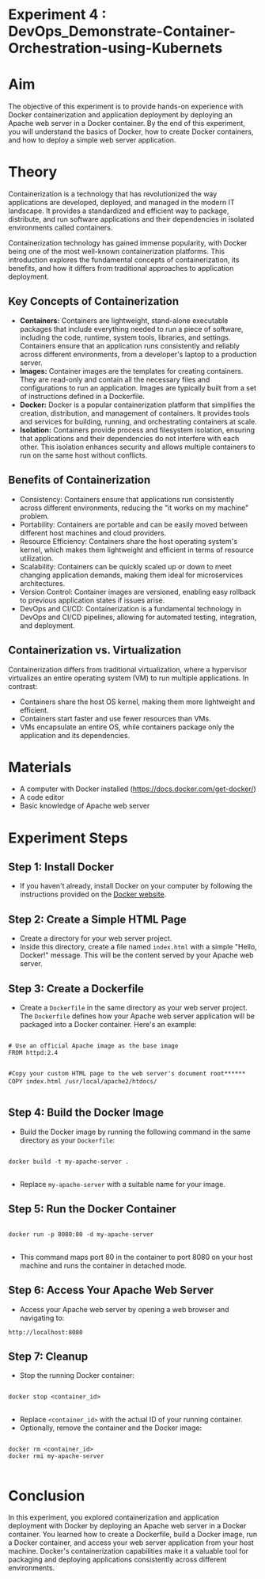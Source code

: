 # Experiment 4 : DevOps_Demonstrate-Container-Orchestration-using-Kubernets


<h1>Aim</h1>
<p>
The objective of this experiment is to provide hands-on experience with Docker containerization 
and application deployment by deploying an Apache web server in a Docker container. 
By the end of this experiment, you will understand the basics of Docker, how to create Docker containers, 
and how to deploy a simple web server application.
</p>

<h1>Theory</h1>
<p>
Containerization is a technology that has revolutionized the way applications are developed, deployed, 
and managed in the modern IT landscape. It provides a standardized and efficient way to package, 
distribute, and run software applications and their dependencies in isolated environments called containers.
</p>
<p>
Containerization technology has gained immense popularity, with Docker being one of the most well-known 
containerization platforms. This introduction explores the fundamental concepts of containerization, 
its benefits, and how it differs from traditional approaches to application deployment.
</p>

<h2>Key Concepts of Containerization</h2>
<ul>
<li>
  <b>Containers:</b> Containers are lightweight, stand-alone executable packages that include everything 
  needed to run a piece of software, including the code, runtime, system tools, libraries, and settings. 
  Containers ensure that an application runs consistently and reliably across different environments, 
  from a developer's laptop to a production server.
</li>
<li>
  <b>Images:</b> Container images are the templates for creating containers. They are read-only and contain 
  all the necessary files and configurations to run an application. Images are typically built from a set 
  of instructions defined in a Dockerfile.
</li>
<li>
  <b>Docker:</b> Docker is a popular containerization platform that simplifies the creation, distribution, 
  and management of containers. It provides tools and services for building, running, and orchestrating 
  containers at scale.
</li>
<li>
  <b>Isolation:</b> Containers provide process and filesystem isolation, ensuring that applications and 
  their dependencies do not interfere with each other. This isolation enhances security and allows 
  multiple containers to run on the same host without conflicts.
</li>
</ul>

<h2>Benefits of Containerization</h2>
<ul>
<li>Consistency: Containers ensure that applications run consistently across different environments, reducing the "it works on my machine" problem.</li>
<li>Portability: Containers are portable and can be easily moved between different host machines and cloud providers.</li>
<li>Resource Efficiency: Containers share the host operating system's kernel, which makes them lightweight and efficient in terms of resource utilization.</li>
<li>Scalability: Containers can be quickly scaled up or down to meet changing application demands, making them ideal for microservices architectures.</li>
<li>Version Control: Container images are versioned, enabling easy rollback to previous application states if issues arise.</li>
<li>DevOps and CI/CD: Containerization is a fundamental technology in DevOps and CI/CD pipelines, allowing for automated testing, integration, and deployment.</li>
</ul>

<h2>Containerization vs. Virtualization</h2>
<p>
Containerization differs from traditional virtualization, where a hypervisor virtualizes an entire operating 
system (VM) to run multiple applications. In contrast:
</p>
<ul>
<li>Containers share the host OS kernel, making them more lightweight and efficient.</li>
<li>Containers start faster and use fewer resources than VMs.</li>
<li>VMs encapsulate an entire OS, while containers package only the application and its dependencies.</li>
</ul>

<h1>Materials</h1>
<ul>
<li>A computer with Docker installed (<a href="https://docs.docker.com/get-docker/">https://docs.docker.com/get-docker/</a>)</li>
<li>A code editor</li>
<li>Basic knowledge of Apache web server</li>
</ul>

<h1>Experiment Steps</h1>
<h2>Step 1: Install Docker</h2>
<ul>
<li>If you haven't already, install Docker on your computer by following the instructions provided on the <a href="https://docs.docker.com/get-docker/">Docker website</a>.</li>
</ul>

<h2>Step 2: Create a Simple HTML Page</h2>
<ul>
<li>Create a directory for your web server project.</li>
<li>Inside this directory, create a file named <code>index.html</code> with a simple "Hello, Docker!" message. This will be the content served by your Apache web server.</li>
</ul>

<h2>Step 3: Create a Dockerfile</h2>
<ul>
<li>Create a <code>Dockerfile</code> in the same directory as your web server project. The <code>Dockerfile</code> defines how your Apache web server application will be packaged into a Docker container. Here's an example:</li>
</ul>
<pre>
<code>
# Use an official Apache image as the base image
FROM httpd:2.4

#Copy your custom HTML page to the web server's document root******
COPY index.html /usr/local/apache2/htdocs/
</code>
</pre>

<h2>Step 4: Build the Docker Image</h2>
<ul>
<li>Build the Docker image by running the following command in the same directory as your <code>Dockerfile</code>:</li>
</ul>
<pre>
<code>
docker build -t my-apache-server .
</code>
</pre>
<ul>
<li>Replace <code>my-apache-server</code> with a suitable name for your image.</li>
</ul>

<h2>Step 5: Run the Docker Container</h2>
<pre>
<code>
docker run -p 8080:80 -d my-apache-server
</code>
</pre>
<ul>
<li>This command maps port 80 in the container to port 8080 on your host machine and runs the container in detached mode.</li>
</ul>

<h2>Step 6: Access Your Apache Web Server</h2>
<ul>
<li>Access your Apache web server by opening a web browser and navigating to:</li>
</ul>
<pre>
<code>http://localhost:8080</code>
</pre>

<h2>Step 7: Cleanup</h2>
<ul>
<li>Stop the running Docker container:</li>
</ul>
<pre>
<code>
docker stop &lt;container_id&gt;
</code>
</pre>
<ul>
<li>Replace <code>&lt;container_id&gt;</code> with the actual ID of your running container.</li>
<li>Optionally, remove the container and the Docker image:</li>
</ul>
<pre>
<code>
docker rm &lt;container_id&gt;
docker rmi my-apache-server
</code>
</pre>

<h1>Conclusion</h1>
<p>
In this experiment, you explored containerization and application deployment with Docker by deploying an Apache web server in a Docker container. 
You learned how to create a Dockerfile, build a Docker image, run a Docker container, and access your web server application from your host machine. 
Docker's containerization capabilities make it a valuable tool for packaging and deploying applications consistently across different environments.
</p>

